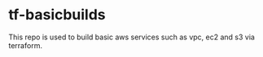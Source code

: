 # tf-basicbuilds
This repo is used to build basic aws services such as vpc, ec2 and s3 via terraform.
